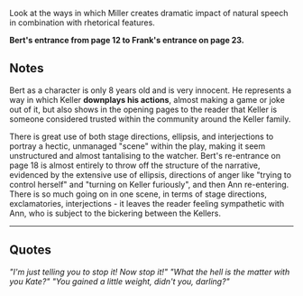 Look at the ways in which Miller creates dramatic impact of natural speech in combination with rhetorical features.

**Bert's entrance from page 12 to Frank's entrance on page 23.**
## Notes
Bert as a character is only 8 years old and is very innocent.
He represents a way in which Keller **downplays his actions**, almost making a game or joke out of it, but also shows in the opening pages to the reader that Keller is someone considered trusted within the community around the Keller family.

There is great use of both stage directions, ellipsis, and interjections to portray a hectic, unmanaged "scene" within the play, making it seem unstructured and almost tantalising to the watcher.
Bert's re-entrance on page 18 is almost entirely to throw off the structure of the narrative, evidenced by the extensive use of ellipsis, directions of anger like "trying to control herself" and "turning on Keller furiously", and then Ann re-entering.
There is so much going on in one scene, in terms of stage directions, exclamatories, interjections - it leaves the reader feeling sympathetic with Ann, who is subject to the bickering between the Kellers.

-----
## Quotes
*"I'm just telling you to stop it! Now stop it!"*
*"What the hell is the matter with you Kate?"* 
*"You gained a little weight, didn't you, darling?"*



